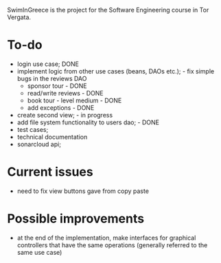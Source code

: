 SwimInGreece is the project for the Software Engineering course in Tor Vergata.

# To-do
- login use case; DONE
- implement logic from other use cases (beans, DAOs etc.); - fix simple bugs in the reviews DAO
  - sponsor tour - DONE
  - read/write reviews - DONE
  - book tour - level medium - DONE
  - add exceptions - DONE
- create second view; - in progress
- add file system functionality to users dao; - DONE
- test cases;
- technical documentation
- sonarcloud api;

# Current issues
- need to fix view buttons gave from copy paste

# Possible improvements
- at the end of the implementation, make interfaces for graphical controllers that have the same operations (generally referred to the same use case)

